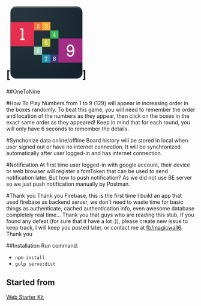 # [![OneToNine](https://github.com/tuongle106/pwatl/blob/master/app/images/touch/chrome-touch-icon-192x192.png)]

##OneToNine

#How To Play
Numbers from 1 to 9 (129) will appear in increasing order in the boxes randomly. To beat this game, you will need to remember the order and location of the numbers as they appear, then click on the boxes in the exact same order as they appeared! 
Keep in mind that for each round, you will only have 6 seconds to remember the details.

#Synchonize data online/offline
Board history will be stored in local when user signed out or have no internet connection, 
It will be synchronized automatically after user logged-in and has internet connection.

#Notification
At first time user logged-in with google account, their device or web browser will register a fcmToken that can be used to send notification later.
But how to push notification? As we did not use BE server so we just push notification manually by Postman.


#Thank you
Thank you Firebase, this is the first time I build an app that used firebase as backend server, we don't need to waste time for basic things as authenticate, cached authentication info, 
even awesome database completely real time...
Thank you that guys who are reading this stub, If you found any defeat (for sure that it have a lot :)), please create new issue to keep track, 
I will keep you posted later, or contact me at [fb/magicwall6](https://www.facebook.com/magicwall6).
Thank you

##Installation
Run command:
* `npm install`
* `gulp serve:dist`

## Started from
[Web Starter Kit](https://github.com/google/web-starter-kit/releases/latest)
